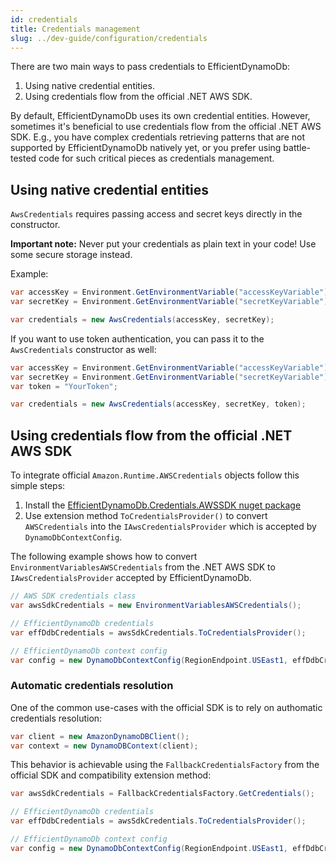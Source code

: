 ```yaml
---
id: credentials
title: Credentials management
slug: ../dev-guide/configuration/credentials
---
```


There are two main ways to pass credentials to EfficientDynamoDb:

1. Using native credential entities.
1. Using credentials flow from the official .NET AWS SDK.

By default, EfficientDynamoDb uses its own credential entities.
However, sometimes it's beneficial to use credentials flow from the official .NET AWS SDK.
E.g., you have complex credentials retrieving patterns that are not supported by EfficientDynamoDb natively yet, or you prefer using battle-tested code for such critical pieces as credentials management.

## Using native credential entities

`AwsCredentials` requires passing access and secret keys directly in the constructor.

**Important note:** Never put your credentials as plain text in your code! Use some secure storage instead.

Example:

```csharp
var accessKey = Environment.GetEnvironmentVariable("accessKeyVariable");
var secretKey = Environment.GetEnvironmentVariable("secretKeyVariable");

var credentials = new AwsCredentials(accessKey, secretKey);
```

If you want to use token authentication, you can pass it to the `AwsCredentials` constructor as well:

```csharp
var accessKey = Environment.GetEnvironmentVariable("accessKeyVariable");
var secretKey = Environment.GetEnvironmentVariable("secretKeyVariable");
var token = "YourToken";

var credentials = new AwsCredentials(accessKey, secretKey, token);
```

## Using credentials flow from the official .NET AWS SDK

To integrate official `Amazon.Runtime.AWSCredentials` objects follow this simple steps:

1. Install the [EfficientDynamoDb.Credentials.AWSSDK nuget package](https://www.nuget.org/packages/EfficientDynamoDb.Credentials.AWSSDK/)
1. Use extension method `ToCredentialsProvider()` to convert `AWSCredentials` into the `IAwsCredentialsProvider` which is accepted by `DynamoDbContextConfig`.

The following example shows how to convert `EnvironmentVariablesAWSCredentials` from the .NET AWS SDK to `IAwsCredentialsProvider` accepted by EfficientDynamoDb.

```csharp
// AWS SDK credentials class
var awsSdkCredentials = new EnvironmentVariablesAWSCredentials(); 

// EfficientDynamoDb credentials
var effDdbCredentials = awsSdkCredentials.ToCredentialsProvider();

// EfficientDynamoDb context config
var config = new DynamoDbContextConfig(RegionEndpoint.USEast1, effDdbCredentials);
```

### Automatic credentials resolution

One of the common use-cases with the official SDK is to rely on authomatic credentials resolution:

```csharp
var client = new AmazonDynamoDBClient();
var context = new DynamoDBContext(client);
```

This behavior is achievable using the `FallbackCredentialsFactory` from the official SDK and compatibility extension method:

```csharp
var awsSdkCredentials = FallbackCredentialsFactory.GetCredentials();

// EfficientDynamoDb credentials
var effDdbCredentials = awsSdkCredentials.ToCredentialsProvider();

// EfficientDynamoDb context config
var config = new DynamoDbContextConfig(RegionEndpoint.USEast1, effDdbCredentials);
```